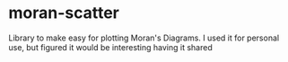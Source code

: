 # moran-scatter
Library to make easy for plotting Moran's Diagrams. I used it for personal use, but figured it would be interesting having it shared

